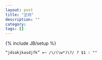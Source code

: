 ```yaml
---
layout: post
title: "正则"
description: ""
category: 
tags: []
---
```

{% include JB/setup %}

	“jdsakjkasdjfk” =~ /\/(\w*)\?/ ? $1 : ""
